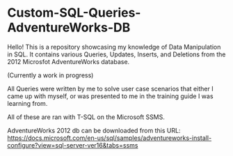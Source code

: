 # Custom-SQL-Queries-AdventureWorks-DB

Hello! This is a repository showcasing my knowledge of Data Manipulation in SQL. It contains various Queries, Updates, Inserts, and Deletions from the 2012 Microsfot AdventureWorks database.

(Currently a work in progress)

All Queries were written by me to solve user case scenarios that either I came up with myself, or was presented to me in the training guide I was learning from.

All of these are ran with T-SQL on the Microsoft SSMS.

AdventureWorks 2012 db can be downloaded from this URL: 
https://docs.microsoft.com/en-us/sql/samples/adventureworks-install-configure?view=sql-server-ver16&tabs=ssms
